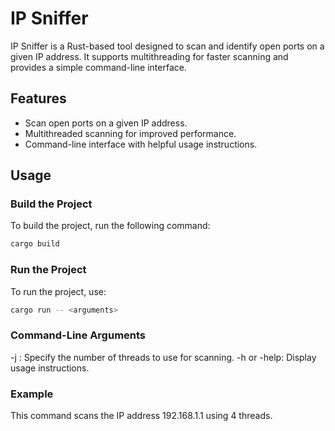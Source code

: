 # IP Sniffer

IP Sniffer is a Rust-based tool designed to scan and identify open ports on a given IP address. It supports multithreading for faster scanning and provides a simple command-line interface.

## Features

- Scan open ports on a given IP address.
- Multithreaded scanning for improved performance.
- Command-line interface with helpful usage instructions.

## Usage

### Build the Project

To build the project, run the following command:

```sh
cargo build
```

### Run the Project
To run the project, use:

```sh
cargo run -- <arguments>
```

### Command-Line Arguments
 -j <number>: Specify the number of threads to use for scanning.
 -h or -help: Display usage instructions.

### Example
This command scans the IP address 192.168.1.1 using 4 threads.